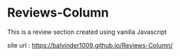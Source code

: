 # Reviews-Column
This is a review section created using vanilla Javascript

site url : https://balvinder1009.github.io/Reviews-Column/
